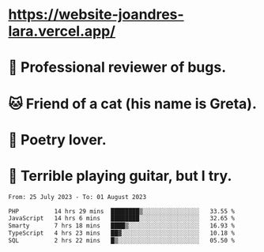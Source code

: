 # https://website-joandres-lara.vercel.app/
# 🐛 Professional reviewer of bugs.
# 🐱 Friend of a cat (his name is Greta).
# 📜 Poetry lover.
# 🎸 Terrible playing guitar, but I try.

<!--START_SECTION:waka-->

```txt
From: 25 July 2023 - To: 01 August 2023

PHP          14 hrs 29 mins  ████████▒░░░░░░░░░░░░░░░░   33.55 %
JavaScript   14 hrs 6 mins   ████████░░░░░░░░░░░░░░░░░   32.65 %
Smarty       7 hrs 18 mins   ████▒░░░░░░░░░░░░░░░░░░░░   16.93 %
TypeScript   4 hrs 23 mins   ██▓░░░░░░░░░░░░░░░░░░░░░░   10.18 %
SQL          2 hrs 22 mins   █▒░░░░░░░░░░░░░░░░░░░░░░░   05.50 %
```

<!--END_SECTION:waka-->
